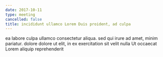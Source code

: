 ```yaml
---
date: 2017-10-11
type: meeting
cancelled: false
title: incididunt ullamco Lorem Duis proident, ad culpa
---
```

ea labore culpa ullamco consectetur aliqua. sed qui irure ad amet, minim pariatur. dolore dolore ut elit, in ex exercitation sit velit nulla Ut occaecat Lorem aliquip reprehenderit